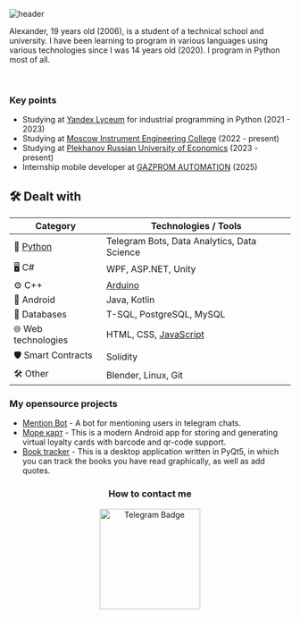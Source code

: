 ![header](https://capsule-render.vercel.app/api?type=waving&height=250&color=0:4b3aba,100:9090e8&text=Hello%20World&textBg=false&fontAlignY=40&reversal=false&section=header&desc=Welcome%20to%20my%20GitHub&fontColor=FFF&descAlignY=54&fontSize=70)

Alexander, 19 years old (2006), is a student of a technical school and university. I have been learning to program in various languages using various technologies since I was 14 years old (2020). I program in Python most of all.

<div id="stat" align="center">
    <img src="https://github-profile-summary-cards.vercel.app/api/cards/most-commit-language?username=Merrcurys&theme=github_dark" alt=""/>
    <img src="https://github-profile-summary-cards.vercel.app/api/cards/stats?username=Merrcurys&theme=github_dark" alt=""/>
</div>

### Key points
*   Studying at [Yandex Lyceum](https://lyceum.yandex.ru/python) for industrial programming in Python (2021 - 2023)
*   Studying at [Moscow Instrument Engineering College](https://mpt.ru) (2022 - present)
*   Studying at [Plekhanov Russian University of Economics](https://рэу.рф) (2023 - present)
*   Internship mobile developer at [GAZPROM AUTOMATION](https://gazprom-auto.ru) (2025)

## 🛠 Dealt with

| Category               | Technologies / Tools                                |
|------------------------|-----------------------------------------------------|
| 🐍 [Python](https://merrcurys.ru/img/python-certificat.jpg) | Telegram Bots, Data Analytics, Data Science |
| 🖥 C#                  | WPF, ASP.NET, Unity                                   |
| ⚙️ C++                 | [Arduino](https://wokwi.com/makers/merrcurys)        |
| 📱 Android             | Java, Kotlin                                         |
| 💾 Databases           | T-SQL, PostgreSQL, MySQL                             |
| 🌐 Web technologies    | HTML, CSS, [JavaScript](https://merrcurys.ru/img/js-certificate.png) |
| 🛡️ Smart Contracts     | Solidity                                             |
| 🛠 Other               | Blender, Linux, Git                                  |



### My opensource projects

*   [Mention Bot](https://github.com/Merrcurys/Mention-bot) - A bot for mentioning users in telegram chats.
*   [Море карт](https://github.com/Merrcurys/SeaCard) - This is a modern Android app for storing and generating virtual loyalty cards with barcode and qr-code support.
*   [Book tracker](https://github.com/Merrcurys/Visual-list-of-books-app) - This is a desktop application written in PyQt5, in which you can track the books you have read graphically, as well as add quotes.

<h3 align="center">How to contact me</h3>
<div id="badges" align="center">
  <a href="https://t.me/merrcurys">
    <img src="https://img.shields.io/badge/Telegram-blue?logo=telegram&logoColor=white" width="180" alt="Telegram Badge"/>
  </a>
</div>

<div id="views" align="center">
    <img src="https://komarev.com/ghpvc/?username=Merrcurys&style=flat&color=blue" alt=""/>
</div>


